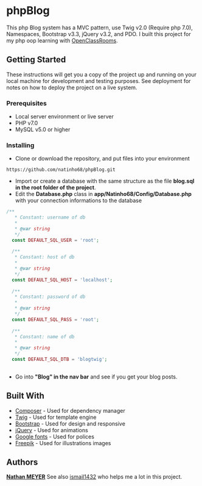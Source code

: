 # phpBlog

This php Blog system has a MVC pattern, use Twig v2.0 (Require php 7.0), Namespaces, Bootstrap v3.3, jQuery v3.2, and PDO.
I built this project for my php oop learning with [OpenClassRooms](https://openclassrooms.com/).

## Getting Started

These instructions will get you a copy of the project up and running on your local machine for development and testing purposes. See deployment for notes on how to deploy the project on a live system.

### Prerequisites

* Local server environment or live server
* PHP v7.0
* MySQL v5.0 or higher


### Installing



* Clone or download the repository, and put files into your environment

```
https://github.com/natinho68/phpBlog.git
```

* Import or create a database with the same structure as the file **blog.sql in the root folder of the project**.
* Edit the **Database.php** class in **app/Natinho68/Config/Database.php** with your connection informations to the database
```php
/**
   * Constant: username of db
   *
   * @var string
   */
  const DEFAULT_SQL_USER = 'root';
 
  /**
   * Constant: host of db
   *
   * @var string
   */
  const DEFAULT_SQL_HOST = 'localhost';
 
  /**
   * Constant: password of db
   *
   * @var string
   */
  const DEFAULT_SQL_PASS = 'root';
 
  /**
   * Constant: name of db
   *
   * @var string
   */
  const DEFAULT_SQL_DTB = 'blogtwig';
 
```
* Go into **"Blog" in the nav bar** and see if you get your blog posts.

## Built With

* [Composer](https://getcomposer.org/) - Used for dependency manager
* [Twig](https://twig.sensiolabs.org/) - Used for template engine
* [Bootstrap](http://getbootstrap.com/) - Used for design and responsive
* [jQuery](https://rometools.github.io/rome/) - Used for animations
* [Google fonts](https://fonts.google.com/) - Used for polices
* [Freepik](http://fr.freepik.com/) - Used for illustrations images

## Authors

[**Nathan MEYER**](https://github.com/natinho68)
See also [ismail1432](https://github.com/ismail1432) who helps me a lot in this project.